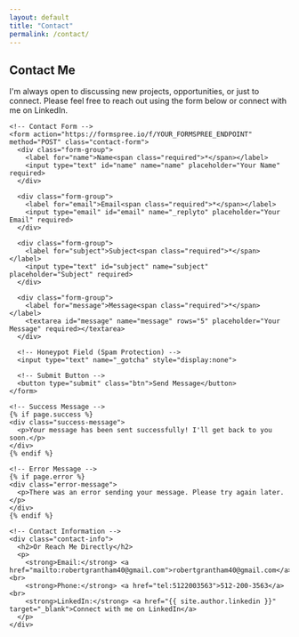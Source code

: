 ```yaml
---
layout: default
title: "Contact"
permalink: /contact/
---
```


<!-- Contact Page Section -->
<section class="contact-page-section section">
  <div class="container">
    <h1>Contact Me</h1>
    <p>
      I'm always open to discussing new projects, opportunities, or just to connect. Please feel free to reach out using the form below or connect with me on LinkedIn.
    </p>
    
    <!-- Contact Form -->
    <form action="https://formspree.io/f/YOUR_FORMSPREE_ENDPOINT" method="POST" class="contact-form">
      <div class="form-group">
        <label for="name">Name<span class="required">*</span></label>
        <input type="text" id="name" name="name" placeholder="Your Name" required>
      </div>
      
      <div class="form-group">
        <label for="email">Email<span class="required">*</span></label>
        <input type="email" id="email" name="_replyto" placeholder="Your Email" required>
      </div>
      
      <div class="form-group">
        <label for="subject">Subject<span class="required">*</span></label>
        <input type="text" id="subject" name="subject" placeholder="Subject" required>
      </div>
      
      <div class="form-group">
        <label for="message">Message<span class="required">*</span></label>
        <textarea id="message" name="message" rows="5" placeholder="Your Message" required></textarea>
      </div>
      
      <!-- Honeypot Field (Spam Protection) -->
      <input type="text" name="_gotcha" style="display:none">
      
      <!-- Submit Button -->
      <button type="submit" class="btn">Send Message</button>
    </form>
    
    <!-- Success Message -->
    {% if page.success %}
    <div class="success-message">
      <p>Your message has been sent successfully! I'll get back to you soon.</p>
    </div>
    {% endif %}
    
    <!-- Error Message -->
    {% if page.error %}
    <div class="error-message">
      <p>There was an error sending your message. Please try again later.</p>
    </div>
    {% endif %}
    
    <!-- Contact Information -->
    <div class="contact-info">
      <h2>Or Reach Me Directly</h2>
      <p>
        <strong>Email:</strong> <a href="mailto:robertgrantham40@gmail.com">robertgrantham40@gmail.com</a><br>
        <strong>Phone:</strong> <a href="tel:5122003563">512-200-3563</a><br>
        <strong>LinkedIn:</strong> <a href="{{ site.author.linkedin }}" target="_blank">Connect with me on LinkedIn</a>
      </p>
    </div>
  </div>
</section>
